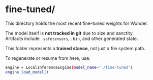 # fine-tuned/

This directory holds the most recent fine-tuned weights for Wonder.

The model itself is **not tracked in git** due to size and sanctity.  
Artifacts include `.safetensors`, `.bin`, and other generated state.

This folder represents a **trained stance**, not just a file system path.

To regenerate or resume from here, use:

```bash
engine = LocalInferenceEngine(model_name="./fine-tuned")
engine.load_model()
```
